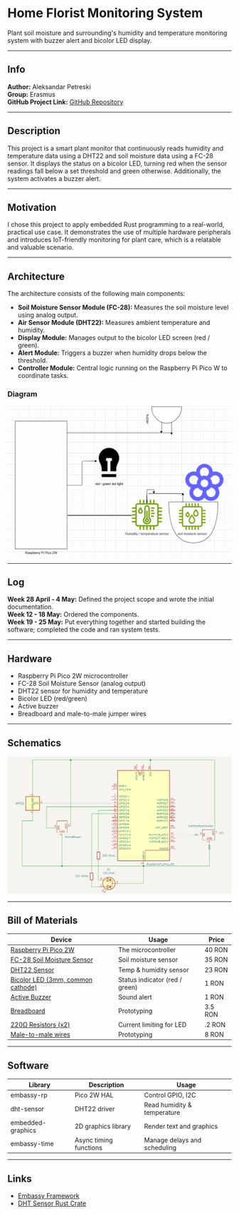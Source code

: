 # Home Florist Monitoring System

Plant soil moisture and surrounding's humidity and temperature monitoring system with buzzer alert and bicolor LED display.

---

## Info

**Author:** Aleksandar Petreski    
**Group:** Erasmus    
**GitHub Project Link:** [GitHub Repository](https://github.com/aleksandarce/micro_rust_code)

---

## Description

This project is a smart plant monitor that continuously reads humidity and temperature data using a DHT22 and soil moisture data using a FC-28 sensor. It displays the status on a bicolor LED, turning red when the sensor readings fall below a set threshold and green otherwise. Additionally, the system activates a buzzer alert.

---

## Motivation

I chose this project to apply embedded Rust programming to a real-world, practical use case. It demonstrates the use of multiple hardware peripherals and introduces IoT-friendly monitoring for plant care, which is a relatable and valuable scenario.

---

## Architecture

The architecture consists of the following main components:
* **Soil Moisture Sensor Module (FC-28):** Measures the soil moisture level using analog output.
* **Air Sensor Module (DHT22):** Measures ambient temperature and humidity.
* **Display Module:** Manages output to the bicolor LED screen (red / green).
* **Alert Module:** Triggers a buzzer when humidity drops below the threshold.
* **Controller Module:** Central logic running on the Raspberry Pi Pico W to coordinate tasks.

### Diagram

![Diagram](diagram_final.png)

---

## Log

**Week 28  April - 4 May:** Defined the project scope and wrote the initial documentation.   
**Week 12 - 18 May:** Ordered the components.   
**Week 19 - 25 May:** Put everything together and started building the software; completed the code and ran system tests.   

---

## Hardware

* Raspberry Pi Pico 2W microcontroller
* FC-28 Soil Moisture Sensor (analog output)  
* DHT22 sensor for humidity and temperature
* Bicolor LED (red/green)
* Active buzzer
* Breadboard and male-to-male jumper wires

---

## Schematics

![Scheme](scheme.png)

---

## Bill of Materials

| Device                     | Usage                  | Price    |
| ---------------------------| ---------------------- | -------- |
| [Raspberry Pi Pico 2W](https://www.optimusdigital.ro/en/raspberry-pi-boards/13327-raspberry-pi-pico-2-w.html?search_query=raspberry+pi+pico+2w&results=36)       | The microcontroller    | 40 RON   |
| [FC-28 Soil Moisture Sensor](https://www.optimusdigital.ro/ro/senzori-senzori-de-umiditate/8243-senzor-de-umiditate-a-solului.html?search_query=senzor+umiditate+solului&results=6)  | Soil moisture sensor   | 35 RON   |
| [DHT22 Sensor](https://www.optimusdigital.ro/ro/senzori-senzori-de-temperatura/1449-modul-senzor-de-temperatura-i-umiditate-dht22.html?search_query=dht22&results=6)               | Temp & humidity sensor | 23 RON   |
| [Bicolor LED (3mm, common cathode)](https://www.optimusdigital.ro/ro/optoelectronice-led-uri/704-led-bicolor-de-3-mm-rosu-si-verde-cu-catod-comun.html?search_query=led&results=778)        | Status indicator (red / green)       | 1 RON   |
| [Active Buzzer](https://www.optimusdigital.ro/ro/audio-buzzere/635-buzzer-activ-de-3-v.html?search_query=buzzer&results=62)              | Sound alert            | 1 RON    |
| [Breadboard](https://www.optimusdigital.ro/ro/prototipare-breadboard-uri/13249-breadboard-300-puncte.html?search_query=breadboard&results=126)         | Prototyping            | 3.5 RON   |
| [220Ω Resistors (x2)](https://www.optimusdigital.ro/ro/componente-electronice-rezistoare/10958-rezistor-05w-220.html?search_query=rezistor&results=110)         | Current limiting for LED           | .2 RON   |
| [Male-to-male wires](https://www.optimusdigital.ro/ro/fire-fire-mufate/12-set-de-cabluri-pentru-breadboard.html?search_query=jumper+wire&results=13) | Prototyping | 8 RON |

---

## Software

| Library           | Description            | Usage                        |
| ----------------- | ---------------------- | ---------------------------- |
| embassy-rp        | Pico 2W HAL            | Control GPIO, I2C            |
| dht-sensor        | DHT22 driver           | Read humidity & temperature  |
| embedded-graphics | 2D graphics library    | Render text and graphics     |
| embassy-time      | Async timing functions | Manage delays and scheduling |

---

## Links

* [Embassy Framework](https://embassy.dev)
* [DHT Sensor Rust Crate](https://crates.io/crates/dht-sensor)
